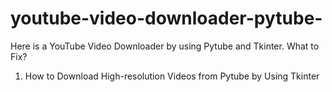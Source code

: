 # youtube-video-downloader-pytube-
Here is a YouTube Video Downloader by using Pytube and Tkinter. 
What to Fix?
1. How to Download High-resolution Videos from Pytube by Using Tkinter 

